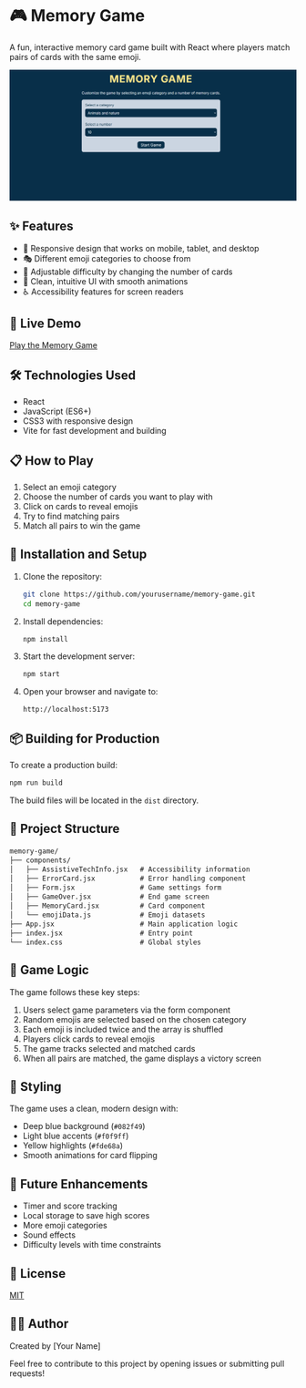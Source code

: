 # 🎮 Memory Game

A fun, interactive memory card game built with React where players match pairs of cards with the same emoji.

![Memory Game Screenshot](https://github.com/NuelEzeiruaku/Memory-Game-Project/blob/main/memorygame.png?raw=true)

## ✨ Features

- 📱 Responsive design that works on mobile, tablet, and desktop
- 🎭 Different emoji categories to choose from
- 🔢 Adjustable difficulty by changing the number of cards
- 🎨 Clean, intuitive UI with smooth animations
- ♿ Accessibility features for screen readers

## 🚀 Live Demo

[Play the Memory Game](https://your-memory-game-url.com)

## 🛠️ Technologies Used

- React
- JavaScript (ES6+)
- CSS3 with responsive design
- Vite for fast development and building

## 📋 How to Play

1. Select an emoji category
2. Choose the number of cards you want to play with
3. Click on cards to reveal emojis
4. Try to find matching pairs
5. Match all pairs to win the game

## 🔧 Installation and Setup

1. Clone the repository:
   ```bash
   git clone https://github.com/yourusername/memory-game.git
   cd memory-game
   ```

2. Install dependencies:
   ```bash
   npm install
   ```

3. Start the development server:
   ```bash
   npm start
   ```

4. Open your browser and navigate to:
   ```
   http://localhost:5173
   ```

## 📦 Building for Production

To create a production build:

```bash
npm run build
```

The build files will be located in the `dist` directory.

## 🧩 Project Structure

```
memory-game/
├── components/
│   ├── AssistiveTechInfo.jsx   # Accessibility information
│   ├── ErrorCard.jsx           # Error handling component
│   ├── Form.jsx                # Game settings form
│   ├── GameOver.jsx            # End game screen
│   ├── MemoryCard.jsx          # Card component
│   └── emojiData.js            # Emoji datasets
├── App.jsx                     # Main application logic
├── index.jsx                   # Entry point
└── index.css                   # Global styles
```

## 🔄 Game Logic

The game follows these key steps:

1. Users select game parameters via the form component
2. Random emojis are selected based on the chosen category
3. Each emoji is included twice and the array is shuffled
4. Players click cards to reveal emojis
5. The game tracks selected and matched cards
6. When all pairs are matched, the game displays a victory screen

## 🎨 Styling

The game uses a clean, modern design with:
- Deep blue background (`#082f49`)
- Light blue accents (`#f0f9ff`)
- Yellow highlights (`#fde68a`)
- Smooth animations for card flipping

## 🧠 Future Enhancements

- Timer and score tracking
- Local storage to save high scores
- More emoji categories
- Sound effects
- Difficulty levels with time constraints

## 📝 License

[MIT](LICENSE)

## 👨‍💻 Author

Created by [Your Name]

Feel free to contribute to this project by opening issues or submitting pull requests!
